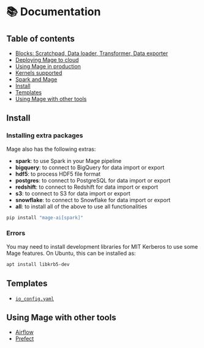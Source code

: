 # 📚 Documentation

## Table of contents

- [Blocks: Scratchpad, Data loader, Transformer, Data exporter](blocks/README.md)
- [Deploying Mage to cloud](deploy/README.md)
- [Using Mage in production](production/README.md)
- [Kernels supported](kernels/README.md)
- [Spark and Mage](spark/setup/README.md)
- [Install](#install)
- [Templates](#templates)
- [Using Mage with other tools](#using-mage-with-other-tools)

## Install

### Installing extra packages

Mage also has the following extras:

* **spark**: to use Spark in your Mage pipeline
* **bigquery**: to connect to BigQuery for data import or export
* **hdf5**: to process HDF5 file format
* **postgres**: to connect to PostgreSQL for data import or export
* **redshift**: to connect to Redshift for data import or export
* **s3**: to connect to S3 for data import or export
* **snowflake**: to connect to Snowflake for data import or export
* **all**: to install all of the above to use all functionalities

```bash
pip install "mage-ai[spark]"
```

### Errors

You may need to install development libraries for MIT Kerberos to use some Mage features.
On Ubuntu, this can be installed as:
```bash
apt install libkrb5-dev
```

## Templates

- [`io_config.yaml`](https://github.com/mage-ai/mage-ai/blob/master/mage_ai/data_preparation/templates/repo/io_config.yaml)

## Using Mage with other tools

- [Airflow](tutorials/airflow/integrate_into_existing_project/README.md)
- [Prefect](production/prefect.md)
